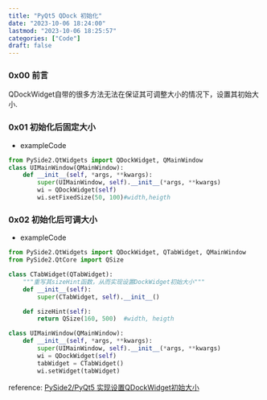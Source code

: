 ```yaml
---
title: "PyQt5 QDock 初始化"
date: "2023-10-06 18:24:00"
lastmod: "2023-10-06 18:25:57"
categories: ["Code"]
draft: false
---
```


### 0x00 前言

QDockWidget自带的很多方法无法在保证其可调整大小的情况下，设置其初始大小.

### 0x01 初始化后固定大小

-   exampleCode

``` python
from PySide2.QtWidgets import QDockWidget, QMainWindow
class UIMainWindow(QMainWindow):
    def __init__(self, *args, **kwargs):
        super(UIMainWindow, self).__init__(*args, **kwargs)
        wi = QDockWidget(self)
        wi.setFixedSize(50, 100)#width,heigth
```

### 0x02 初始化后可调大小

-   exampleCode

``` python
from PySide2.QtWidgets import QDockWidget, QTabWidget, QMainWindow
from PySide2.QtCore import QSize

class CTabWidget(QTabWidget):
    """重写其sizeHint函数，从而实现设置DockWidget初始大小"""
    def __init__(self):
        super(CTabWidget, self).__init__()

    def sizeHint(self):
        return QSize(160, 500)  #width, heigth

class UIMainWindow(QMainWindow):
    def __init__(self, *args, **kwargs):
        super(UIMainWindow, self).__init__(*args, **kwargs)
        wi = QDockWidget(self)
        tabWidget = CTabWidget()
        wi.setWidget(tabWidget)

```

reference: [PySide2/PyQt5 实现设置QDockWidget初始大小](https://blog.csdn.net/qq_23926575/article/details/106926495)